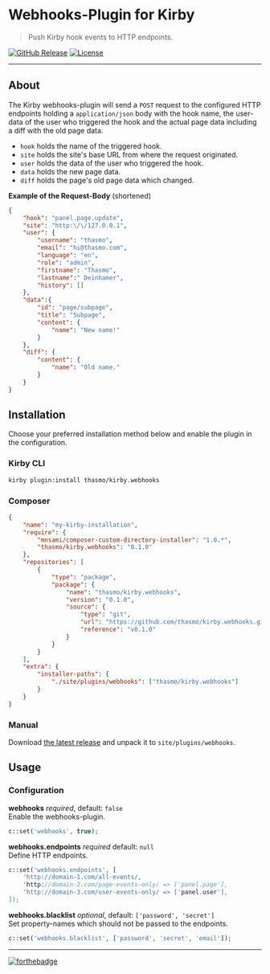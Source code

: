 # Webhooks-Plugin for Kirby
> Push Kirby hook events to HTTP endpoints.

[![GitHub Release](https://img.shields.io/github/release/thasmo/kirby.webhooks.svg)](https://github.com/thasmo/kirby.webhooks/releases/latest)
[![License](https://img.shields.io/github/license/thasmo/kirby.webhooks.svg)](https://github.com/thasmo/kirby.webhooks/blob/develop/LICENSE.md)

---

## About

The Kirby webhooks-plugin will send a `POST` request to the configured HTTP endpoints
holding a `application/json` body with the hook name, the user-data of the user who
triggered the hook and the actual page data including a diff with the old page data.

* `hook` holds the name of the triggered hook.
* `site` holds the site's base URL from where the request originated.
* `user` holds the data of the user who triggered the hook.
* `data` holds the new page data.
* `diff` holds the page's old page data which changed.

**Example of the Request-Body** (shortened)
```json
{
    "hook": "panel.page.update",
    "site": "http:\/\/127.0.0.1",
    "user": {
        "username": "thasmo",
        "email": "hi@thasmo.com",
        "language": "en",
        "role": "admin",
        "firstname": "Thasmo",
        "lastname":" Deinhamer",
        "history": []
    },
    "data":{
        "id": "page/subpage",
        "title": "Subpage",
        "content": {
            "name": "New name!"
        }
    },
    "diff": {
        "content": {
            "name": "Old name."
        }
    }
}
```

## Installation

Choose your preferred installation method below and enable the plugin in the configuration.

### Kirby CLI
```sh
kirby plugin:install thasmo/kirby.webhooks
```

### Composer
```json
{
    "name": "my-kirby-installation",
    "require": {
        "mnsami/composer-custom-directory-installer": "1.0.*",
        "thasmo/kirby.webhooks": "0.1.0"
    },
    "repositories": [
        {
            "type": "package",
            "package": {
                "name": "thasmo/kirby.webhooks",
                "version": "0.1.0",
                "source": {
                    "type": "git",
                    "url": "https://github.com/thasmo/kirby.webhooks.git",
                    "reference": "v0.1.0"
                }
            }
        }
    ],
    "extra": {
        "installer-paths": {
            "./site/plugins/webhooks": ["thasmo/kirby.webhooks"]
        }
    }
}
```

### Manual
Download [the latest release](https://github.com/thasmo/kirby.webhooks/releases/latest) and unpack it to `site/plugins/webhooks`.

## Usage

### Configuration

**webhooks** _required_, default: `false`  
Enable the webhooks-plugin.
```php
c::set('webhooks', true);
```

**webhooks.endpoints** _required_ default: `null`  
Define HTTP endpoints.
```php
c::set('webhooks.endpoints', [
    'http://domain-1.com/all-events/,
    'http://domain-2.com/page-events-only/ => ['panel.page'],
    'http://domain-3.com/user-events-only/ => ['panel.user'],
]);
```

**webhooks.blacklist** _optional_, default: `['password', 'secret']`  
Set property-names which should not be passed to the endpoints.
```php
c::set('webhooks.blacklist', ['password', 'secret', 'email']);
```

---

[![forthebadge](http://forthebadge.com/images/badges/built-with-love.svg)](http://forthebadge.com)
